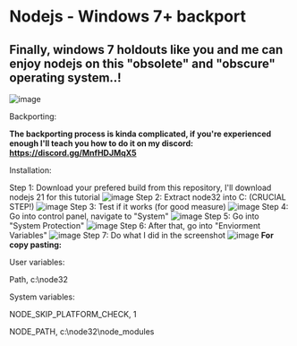 # Nodejs - Windows 7+ backport
## Finally, windows 7 holdouts like you and me can enjoy nodejs on this "obsolete" and "obscure" operating system..!
![image](https://github.com/AiekDev/nodejs-win7/assets/145149166/fcd071b1-6588-4a52-9f84-292a3d23e626)

Backporting:

**The backporting process is kinda complicated, if you're experienced enough I'll teach you how to do it on my discord: https://discord.gg/MnfHDJMqX5**

Installation:

Step 1: Download your prefered build from this repository, I'll download nodejs 21 for this tutorial
![image](https://github.com/AiekDev/nodejs-win7/assets/145149166/1a66f42d-ab48-4e75-921b-edcea289c5a6)
Step 2: Extract node32 into C: (CRUCIAL STEP!)
![image](https://github.com/AiekDev/nodejs-win7/assets/145149166/e3c4b385-08f9-4c60-bd7d-a4ada6554879)
Step 3: Test if it works (for good measure)
![image](https://github.com/AiekDev/nodejs-win7/assets/145149166/82bd6dc4-6cb2-4343-9e3d-cb5ea8a657aa)
Step 4: Go into control panel, navigate to "System"
![image](https://github.com/AiekDev/nodejs-win7/assets/145149166/e6301e21-ac8a-4ca8-a7dc-8b59ab017c26)
Step 5: Go into "System Protection"
![image](https://github.com/AiekDev/nodejs-win7/assets/145149166/4ce5224e-b9e7-469d-a9e3-3229cb71b7c2)
Step 6: After that, go into "Enviorment Variables"
![image](https://github.com/AiekDev/nodejs-win7/assets/145149166/e970f8d3-e4a4-45ea-845e-4221a85fb9eb)
Step 7: Do what I did in the screenshot
![image](https://github.com/AiekDev/nodejs-win7/assets/145149166/ed7e2700-e478-4c3c-a35a-e0ea94f1648b)
**For copy pasting:**

User variables:

Path, c:\node32

System variables:

NODE_SKIP_PLATFORM_CHECK, 1

NODE_PATH, c:\node32\node_modules
